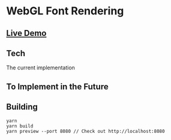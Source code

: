 # WebGL Font Rendering

## [Live Demo](https://webgl-font-rendering.onrender.com)

## Tech

The current implementation

## To Implement in the Future

## Building

```
yarn
yarn build
yarn preview --port 8080 // Check out http://localhost:8080
```
